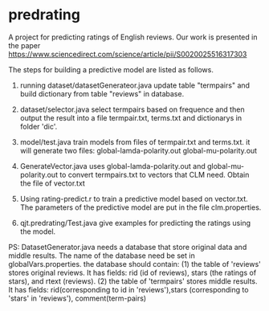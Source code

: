 # predrating
A project for predicting ratings of English reviews. Our work is presented in the paper https://www.sciencedirect.com/science/article/pii/S0020025516317303

The steps for building a predictive model are listed as follows.

1. running dataset/datasetGenerateor.java
update table "termpairs"  and build dictionary from table "reviews" in database.

2. dataset/selector.java select termpairs based on frequence and then output the result into a file
termpair.txt, terms.txt and dictionarys in folder 'dic'.

3. model/test.java train models from files of termpair.txt and terms.txt. it will generate two files:
global-lamda-polarity.out
global-mu-polarity.out

4. GenerateVector.java uses global-lamda-polarity.out and global-mu-polarity.out
to convert termpairs.txt to vectors that CLM need. Obtain the file of vector.txt

5. Using rating-predict.r to train a predictive model based on vector.txt.
The parameters of the predictive model are put in the file clm.properties.

6. qjt.predrating/Test.java give examples for predicting the ratings using the model.

PS: DatasetGenerator.java needs a database that store original data and middle results.
The name of the database need be set in globalVars.properties. the database should contain:
(1) the table of 'reviews' stores original reviews. It has fields: rid (id of reviews), stars (the ratings of stars), and rtext (reviews).
(2) the table of 'termpairs' stores middle results. It has fields:
rid(corresponding to id in 'reviews'),stars (corresponding to 'stars' in 'reviews'),
comment(term-pairs)


